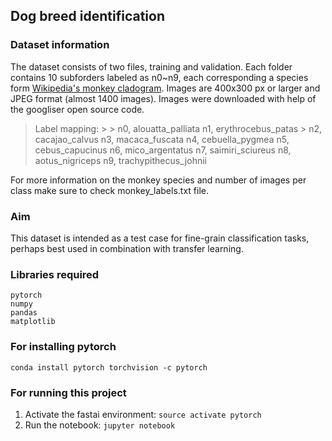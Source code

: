 ## Dog breed identification

### Dataset information
The dataset consists of two files, training and validation. Each folder contains 10 subforders labeled as n0~n9, each corresponding a species form [Wikipedia's monkey cladogram](https://en.wikipedia.org/wiki/Monkey). Images are 400x300 px or larger and JPEG format (almost 1400 images). Images were downloaded with help of the googliser open source code.

> Label mapping: > > n0, alouatta_palliata 
> n1, erythrocebus_patas > n2, cacajao_calvus 
> n3, macaca_fuscata 
> n4, cebuella_pygmea 
> n5, cebus_capucinus 
> n6, mico_argentatus 
> n7, saimiri_sciureus 
> n8, aotus_nigriceps 
> n9, trachypithecus_johnii

For more information on the monkey species and number of images per class make sure to check monkey_labels.txt file.

### Aim
This dataset is intended as a test case for fine-grain classification tasks, perhaps best used in combination with transfer learning. 

### Libraries required
    pytorch
    numpy
    pandas
    matplotlib
    
### For installing pytorch
    conda install pytorch torchvision -c pytorch

### For running this project
1. Activate the fastai environment: `source activate pytorch`
2. Run the notebook: `jupyter notebook`